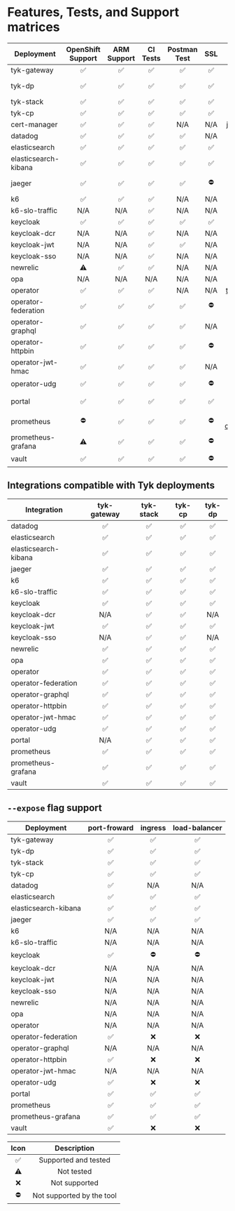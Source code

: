 # Features, Tests, and Support matrices

| Deployment           | OpenShift Support  |    ARM Support     |      CI Tests      |    Postman Test    |        SSL         |                                              Chart/Manifest                                              | Version |
|----------------------|:------------------:|:------------------:|:------------------:|:------------------:|:------------------:|:--------------------------------------------------------------------------------------------------------:|:-------:|
| tyk-gateway          | :white_check_mark: | :white_check_mark: | :white_check_mark: | :white_check_mark: | :white_check_mark: |                        [tyk-helm](https://helm.tyk.io/public/helm/charts)/tyk-oss                        |  1.2.0  |
| tyk-dp               | :white_check_mark: | :white_check_mark: | :white_check_mark: | :white_check_mark: | :white_check_mark: |                    [tyk-helm](https://helm.tyk.io/public/helm/charts)/tyk-data-plane                     |  1.1.0  |
| tyk-stack            | :white_check_mark: | :white_check_mark: | :white_check_mark: | :white_check_mark: | :white_check_mark: |                       [tyk-helm](https://helm.tyk.io/public/helm/charts)/tyk-stack                       |  1.0.0  |
| tyk-cp               | :white_check_mark: | :white_check_mark: | :white_check_mark: | :white_check_mark: | :white_check_mark: |                                                    -                                                     |    -    |
| cert-manager         | :white_check_mark: | :white_check_mark: | :white_check_mark: |        N/A         |        N/A         |                           [jetstack](https://charts.jetstack.io)/cert-manager                            | 1.10.1  |
| datadog              | :white_check_mark: | :white_check_mark: | :white_check_mark: | :white_check_mark: |        N/A         |                              [datadog](https://helm.datadoghq.com)/datadog                               | 3.25.1  |
| elasticsearch        | :white_check_mark: | :white_check_mark: | :white_check_mark: | :white_check_mark: | :white_check_mark: |                       [bitnami](https://charts.bitnami.com/bitnami)/elasticsearch                        | 19.13.1 |
| elasticsearch-kibana | :white_check_mark: | :white_check_mark: | :white_check_mark: | :white_check_mark: | :white_check_mark: |                           [bitnami](https://charts.bitnami.com/bitnami)/kibana                           | 10.5.6  |
| jaeger               | :white_check_mark: | :white_check_mark: | :white_check_mark: | :white_check_mark: |     :no_entry:     |               [jaegertracing](https://jaegertracing.github.io/helm-charts)/jaeger-operator               | 2.46.2  |
| k6                   | :white_check_mark: | :white_check_mark: | :white_check_mark: |        N/A         |        N/A         |                       [grafana](https://grafana.github.io/helm-charts)/k6-operator                       |  1.2.0  |
| k6-slo-traffic       |        N/A         |        N/A         | :white_check_mark: |        N/A         |        N/A         |                                                   N/A                                                    |   N/A   |
| keycloak             | :white_check_mark: | :white_check_mark: | :white_check_mark: | :white_check_mark: | :white_check_mark: | [keycloak-operator](https://raw.githubusercontent.com/keycloak/keycloak-k8s-resources/21.0.1/kubernetes) | 21.0.1  |
| keycloak-dcr         |        N/A         |        N/A         | :white_check_mark: |        N/A         |        N/A         |                                                   N/A                                                    |   N/A   |
| keycloak-jwt         |        N/A         |        N/A         | :white_check_mark: | :white_check_mark: |        N/A         |                                                   N/A                                                    |   N/A   |
| keycloak-sso         |        N/A         |        N/A         | :white_check_mark: |        N/A         |        N/A         |                                                   N/A                                                    |   N/A   |
| newrelic             |     :warning:      | :white_check_mark: | :white_check_mark: |        N/A         |        N/A         |                             [nri-bundle](https://helm-charts.newrelic.com/)                              | 5.0.75  |
| opa                  |        N/A         |        N/A         |        N/A         |        N/A         |        N/A         |                                                   N/A                                                    |   N/A   |
| operator             | :white_check_mark: | :white_check_mark: | :white_check_mark: |        N/A         |        N/A         |                     [tyk-helm](https://helm.tyk.io/public/helm/charts)/tyk-operator                      | 0.17.0  |
| operator-federation  | :white_check_mark: | :white_check_mark: | :white_check_mark: | :white_check_mark: |     :no_entry:     |                                                   N/A                                                    |   N/A   |
| operator-graphql     | :white_check_mark: | :white_check_mark: | :white_check_mark: | :white_check_mark: |        N/A         |                                                   N/A                                                    |   N/A   |
| operator-httpbin     | :white_check_mark: | :white_check_mark: | :white_check_mark: | :white_check_mark: |     :no_entry:     |                                                   N/A                                                    |   N/A   |
| operator-jwt-hmac    | :white_check_mark: | :white_check_mark: | :white_check_mark: | :white_check_mark: |        N/A         |                                                   N/A                                                    |   N/A   |
| operator-udg         | :white_check_mark: | :white_check_mark: | :white_check_mark: | :white_check_mark: |     :no_entry:     |                                                   N/A                                                    |   N/A   |
| portal               | :white_check_mark: | :white_check_mark: | :white_check_mark: | :white_check_mark: | :white_check_mark: |                    [tyk-helm](https://helm.tyk.io/public/helm/charts)/tyk-dev-portal                     |  1.0.0  |
| prometheus           |     :no_entry:     | :white_check_mark: | :white_check_mark: | :white_check_mark: |     :no_entry:     |          [prometheus-community](https://prometheus-community.github.io/helm-charts)/prometheus           | 25.3.0  |
| prometheus-grafana   |     :warning:      | :white_check_mark: | :white_check_mark: | :white_check_mark: |     :no_entry:     |                         [grafana](https://grafana.github.io/helm-charts)/grafana                         | 6.52.7  |
| vault                | :white_check_mark: | :white_check_mark: | :white_check_mark: | :white_check_mark: |     :no_entry:     |                          [hashicorp](https://helm.releases.hashicorp.com)/vault                          | 0.27.0  |


## Integrations compatible with Tyk deployments
| Integration          |    tyk-gateway     |     tyk-stack      |       tyk-cp       |       tyk-dp       |
|----------------------|:------------------:|:------------------:|:------------------:|:------------------:|
| datadog              | :white_check_mark: | :white_check_mark: | :white_check_mark: | :white_check_mark: |
| elasticsearch        | :white_check_mark: | :white_check_mark: | :white_check_mark: | :white_check_mark: |
| elasticsearch-kibana | :white_check_mark: | :white_check_mark: | :white_check_mark: | :white_check_mark: |
| jaeger               | :white_check_mark: | :white_check_mark: | :white_check_mark: | :white_check_mark: |
| k6                   | :white_check_mark: | :white_check_mark: | :white_check_mark: | :white_check_mark: |
| k6-slo-traffic       | :white_check_mark: | :white_check_mark: | :white_check_mark: | :white_check_mark: |
| keycloak             | :white_check_mark: | :white_check_mark: | :white_check_mark: | :white_check_mark: |
| keycloak-dcr         |        N/A         | :white_check_mark: | :white_check_mark: |        N/A         |
| keycloak-jwt         | :white_check_mark: | :white_check_mark: | :white_check_mark: | :white_check_mark: |
| keycloak-sso         |        N/A         | :white_check_mark: | :white_check_mark: |        N/A         |
| newrelic             | :white_check_mark: | :white_check_mark: | :white_check_mark: | :white_check_mark: |
| opa                  | :white_check_mark: | :white_check_mark: | :white_check_mark: | :white_check_mark: |
| operator             | :white_check_mark: | :white_check_mark: | :white_check_mark: | :white_check_mark: |
| operator-federation  | :white_check_mark: | :white_check_mark: | :white_check_mark: | :white_check_mark: |
| operator-graphql     | :white_check_mark: | :white_check_mark: | :white_check_mark: | :white_check_mark: |
| operator-httpbin     | :white_check_mark: | :white_check_mark: | :white_check_mark: | :white_check_mark: |
| operator-jwt-hmac    | :white_check_mark: | :white_check_mark: | :white_check_mark: | :white_check_mark: |
| operator-udg         | :white_check_mark: | :white_check_mark: | :white_check_mark: | :white_check_mark: |
| portal               |        N/A         | :white_check_mark: | :white_check_mark: | :white_check_mark: |
| prometheus           | :white_check_mark: | :white_check_mark: | :white_check_mark: | :white_check_mark: |
| prometheus-grafana   | :white_check_mark: | :white_check_mark: | :white_check_mark: | :white_check_mark: |
| vault                | :white_check_mark: | :white_check_mark: | :white_check_mark: | :white_check_mark: |

## `--expose` flag support
| Deployment           |    port-froward    |      ingress       |   load-balancer    |
|----------------------|:------------------:|:------------------:|:------------------:|
| tyk-gateway          | :white_check_mark: | :white_check_mark: | :white_check_mark: |
| tyk-dp               | :white_check_mark: | :white_check_mark: | :white_check_mark: |
| tyk-stack            | :white_check_mark: | :white_check_mark: | :white_check_mark: |
| tyk-cp               | :white_check_mark: | :white_check_mark: | :white_check_mark: |
| datadog              | :white_check_mark: |        N/A         |        N/A         |
| elasticsearch        | :white_check_mark: | :white_check_mark: | :white_check_mark: |
| elasticsearch-kibana | :white_check_mark: | :white_check_mark: | :white_check_mark: |
| jaeger               | :white_check_mark: | :white_check_mark: | :white_check_mark: |
| k6                   |        N/A         |        N/A         |        N/A         |
| k6-slo-traffic       |        N/A         |        N/A         |        N/A         |
| keycloak             | :white_check_mark: |     :no_entry:     |     :no_entry:     |
| keycloak-dcr         |        N/A         |        N/A         |        N/A         |
| keycloak-jwt         |        N/A         |        N/A         |        N/A         |
| keycloak-sso         |        N/A         |        N/A         |        N/A         |
| newrelic             |        N/A         |        N/A         |        N/A         |
| opa                  |        N/A         |        N/A         |        N/A         |
| operator             |        N/A         |        N/A         |        N/A         |
| operator-federation  | :white_check_mark: |        :x:         |        :x:         |
| operator-graphql     |        N/A         |        N/A         |        N/A         |
| operator-httpbin     | :white_check_mark: |        :x:         |        :x:         |
| operator-jwt-hmac    |        N/A         |        N/A         |        N/A         |
| operator-udg         | :white_check_mark: |        :x:         |        :x:         |
| portal               | :white_check_mark: | :white_check_mark: | :white_check_mark: |
| prometheus           | :white_check_mark: | :white_check_mark: | :white_check_mark: |
| prometheus-grafana   | :white_check_mark: | :white_check_mark: | :white_check_mark: |
| vault                | :white_check_mark: |        :x:         |        :x:         |

|        Icon        |        Description        |
|:------------------:|:-------------------------:|
| :white_check_mark: |   Supported and tested    |
|     :warning:      |        Not tested         |
|        :x:         |       Not supported       |
|     :no_entry:     | Not supported by the tool |
